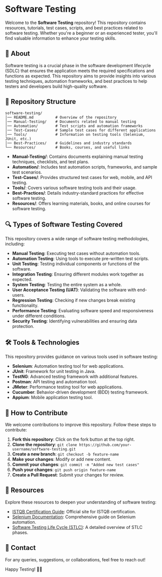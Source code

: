 # Software Testing 

Welcome to the **Software Testing** repository! This repository contains resources, tutorials, test cases, scripts, and best practices related to software testing. Whether you're a beginner or an experienced tester, you'll find valuable information to enhance your testing skills.

## 📌 About
Software testing is a crucial phase in the software development lifecycle (SDLC) that ensures the application meets the required specifications and functions as expected. This repository aims to provide insights into various testing techniques, automation frameworks, and best practices to help testers and developers build high-quality software.

## 📂 Repository Structure
```
software-testing/
│── README.md          # Overview of the repository
│── Manual-Testing/    # Documents related to manual testing
│── Automation/        # Test scripts and automation frameworks
│── Test-Cases/        # Sample test cases for different applications
│── Tools/             # Information on testing tools (Selenium, JUnit, etc.)
│── Best-Practices/    # Guidelines and industry standards
└── Resources/         # Books, courses, and useful links
```
- **Manual-Testing/**: Contains documents explaining manual testing techniques, checklists, and test plans.
- **Automation/**: Includes test automation scripts, frameworks, and sample test scenarios.
- **Test-Cases/**: Provides structured test cases for web, mobile, and API testing.
- **Tools/**: Covers various software testing tools and their usage.
- **Best-Practices/**: Details industry-standard practices for effective software testing.
- **Resources/**: Offers learning materials, books, and online courses for software testing.

## 🔍 Types of Software Testing Covered
This repository covers a wide range of software testing methodologies, including:
- **Manual Testing**: Executing test cases without automation tools.
- **Automation Testing**: Using tools to execute pre-written test scripts.
- **Unit Testing**: Testing individual components or functions of the software.
- **Integration Testing**: Ensuring different modules work together as expected.
- **System Testing**: Testing the entire system as a whole.
- **User Acceptance Testing (UAT)**: Validating the software with end-users.
- **Regression Testing**: Checking if new changes break existing functionality.
- **Performance Testing**: Evaluating software speed and responsiveness under different conditions.
- **Security Testing**: Identifying vulnerabilities and ensuring data protection.

## 🛠️ Tools & Technologies
This repository provides guidance on various tools used in software testing:
- **Selenium**: Automation testing tool for web applications.
- **JUnit**: Framework for unit testing in Java.
- **TestNG**: Advanced testing framework with additional features.
- **Postman**: API testing and automation tool.
- **JMeter**: Performance testing tool for web applications.
- **Cucumber**: Behavior-driven development (BDD) testing framework.
- **Appium**: Mobile application testing tool.

## 🚀 How to Contribute
We welcome contributions to improve this repository. Follow these steps to contribute:
1. **Fork this repository**: Click on the fork button at the top right.
2. **Clone the repository**: `git clone https://github.com/your-username/software-testing.git`
3. **Create a new branch**: `git checkout -b feature-name`
4. **Make your changes**: Modify or add new content.
5. **Commit your changes**: `git commit -m "Added new test cases"`
6. **Push your changes**: `git push origin feature-name`
7. **Create a Pull Request**: Submit your changes for review.

## 📖 Resources
Explore these resources to deepen your understanding of software testing:
- [ISTQB Certification Guide](https://www.istqb.org/): Official site for ISTQB certification.
- [Selenium Documentation](https://www.selenium.dev/documentation/): Comprehensive guide on Selenium automation.
- [Software Testing Life Cycle (STLC)](https://www.guru99.com/software-testing-life-cycle.html): A detailed overview of STLC phases.

## 📧 Contact
For any queries, suggestions, or collaborations, feel free to reach out!

Happy Testing! 🧪🚀

